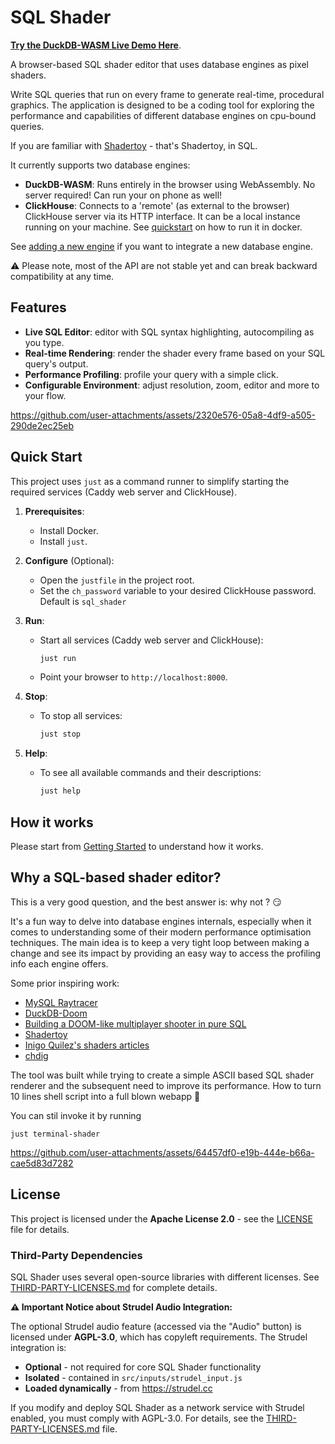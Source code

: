 # SQL Shader

**[Try the DuckDB-WASM Live Demo Here](https://dmkskd.github.io/sql-shader/)**.

A browser-based SQL shader editor that uses database engines as pixel shaders.

Write SQL queries that run on every frame to generate real-time, procedural graphics. The application is designed to be a coding tool for exploring the performance and capabilities of different database engines on cpu-bound queries.

If you are familiar with [Shadertoy](https://www.shadertoy.com/) - that's Shadertoy, in SQL.

It currently supports two database engines:
*   **DuckDB-WASM**: Runs entirely in the browser using WebAssembly. No server required! Can run your on phone as well!
*   **ClickHouse**: Connects to a 'remote' (as external to the browser) ClickHouse server via its HTTP interface. It can be a local instance running on your machine. See [quickstart](#quick-start-recommended) on how to run it in docker.

See [adding a new engine](docs/adding_a_new_engine.md) if you want to integrate a new database engine.

⚠️ Please note, most of the API are not stable yet and can break backward compatibility at any time.

## Features

*   **Live SQL Editor**: editor with SQL syntax highlighting, autocompiling as you type.
*   **Real-time Rendering**: render the shader every frame based on your SQL query's output.
*   **Performance Profiling**: profile your query with a simple click.
*   **Configurable Environment**: adjust resolution, zoom, editor and more to your flow.

https://github.com/user-attachments/assets/2320e576-05a8-4df9-a505-290de2ec25eb

## Quick Start

This project uses `just` as a command runner to simplify starting the required services (Caddy web server and ClickHouse).

1.  **Prerequisites**:
    *   Install Docker.
    *   Install `just`.

2.  **Configure** (Optional):
    *   Open the `justfile` in the project root.
    *   Set the `ch_password` variable to your desired ClickHouse password. Default is `sql_shader`

3.  **Run**:
    *   Start all services (Caddy web server and ClickHouse):
        ```bash
        just run
        ```
    *   Point your browser to `http://localhost:8000`.

4.  **Stop**:
    *   To stop all services:
        ```bash
        just stop
        ```

5.  **Help**:
    *   To see all available commands and their descriptions:
        ```bash
        just help
        ```
## How it works

Please start from [Getting Started](docs/getting_started.md) to understand how it works.

## Why a SQL-based shader editor?

This is a very good question, and the best answer is: why not ? 😏

It's a fun way to delve into database engines internals, especially when it comes to understanding some of their modern performance optimisation techniques.
The main idea is to keep a very tight loop between making a change and see its impact by providing an easy way to access the profiling info each engine offers.

Some prior inspiring work:
- [MySQL Raytracer](https://www.pouet.net/prod.php?which=83222)
- [DuckDB-Doom](https://github.com/patricktrainer/duckdb-doom)
- [Building a DOOM-like multiplayer shooter in pure SQL](https://cedardb.com/blog/doomql/)
- [Shadertoy](https://www.shadertoy.com/)
- [Inigo Quilez's shaders articles](https://iquilezles.org/articles/)
- [chdig](https://github.com/azat/chdig)

The tool was built while trying to create a simple ASCII based SQL shader renderer and the subsequent need to improve its performance.
How to turn 10 lines shell script into a full blown webapp 🤦

You can stil invoke it by running
```
just terminal-shader
```

https://github.com/user-attachments/assets/64457df0-e19b-444e-b66a-cae5d83d7282

## License

This project is licensed under the **Apache License 2.0** - see the [LICENSE](LICENSE) file for details.

### Third-Party Dependencies

SQL Shader uses several open-source libraries with different licenses. See [THIRD-PARTY-LICENSES.md](THIRD-PARTY-LICENSES.md) for complete details.

**⚠️ Important Notice about Strudel Audio Integration:**

The optional Strudel audio feature (accessed via the "Audio" button) is licensed under **AGPL-3.0**, which has copyleft requirements. The Strudel integration is:
- **Optional** - not required for core SQL Shader functionality
- **Isolated** - contained in `src/inputs/strudel_input.js`
- **Loaded dynamically** - from https://strudel.cc

If you modify and deploy SQL Shader as a network service with Strudel enabled, you must comply with AGPL-3.0. For details, see the [THIRD-PARTY-LICENSES.md](THIRD-PARTY-LICENSES.md) file.
